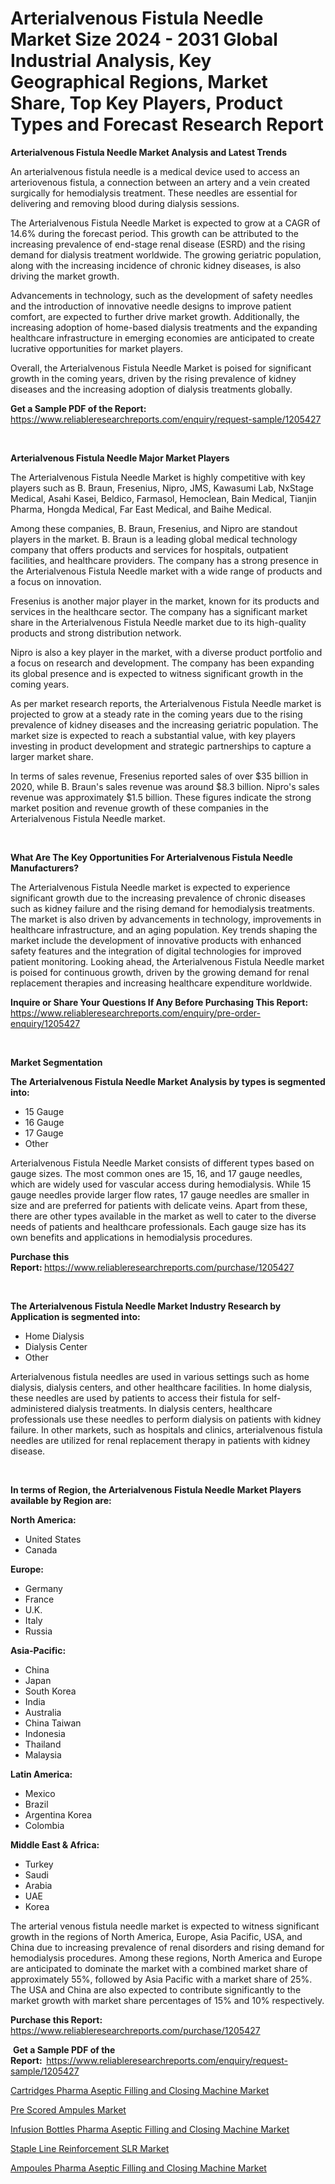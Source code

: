 <p><h1>Arterialvenous Fistula Needle Market Size 2024 - 2031 Global Industrial Analysis, Key Geographical Regions, Market Share, Top Key Players, Product Types and Forecast Research Report</h1></p><p><strong>Arterialvenous Fistula Needle Market Analysis and Latest Trends</strong></p>
<p><p>An arterialvenous fistula needle is a medical device used to access an arteriovenous fistula, a connection between an artery and a vein created surgically for hemodialysis treatment. These needles are essential for delivering and removing blood during dialysis sessions.</p><p>The Arterialvenous Fistula Needle Market is expected to grow at a CAGR of 14.6% during the forecast period. This growth can be attributed to the increasing prevalence of end-stage renal disease (ESRD) and the rising demand for dialysis treatment worldwide. The growing geriatric population, along with the increasing incidence of chronic kidney diseases, is also driving the market growth.</p><p>Advancements in technology, such as the development of safety needles and the introduction of innovative needle designs to improve patient comfort, are expected to further drive market growth. Additionally, the increasing adoption of home-based dialysis treatments and the expanding healthcare infrastructure in emerging economies are anticipated to create lucrative opportunities for market players.</p><p>Overall, the Arterialvenous Fistula Needle Market is poised for significant growth in the coming years, driven by the rising prevalence of kidney diseases and the increasing adoption of dialysis treatments globally.</p></p>
<p><strong>Get a Sample PDF of the Report:&nbsp;</strong> <a href="https://www.reliableresearchreports.com/enquiry/request-sample/1205427">https://www.reliableresearchreports.com/enquiry/request-sample/1205427</a></p>
<p>&nbsp;</p>
<p><strong>Arterialvenous Fistula Needle Major Market Players</strong></p>
<p><p>The Arterialvenous Fistula Needle Market is highly competitive with key players such as B. Braun, Fresenius, Nipro, JMS, Kawasumi Lab, NxStage Medical, Asahi Kasei, Beldico, Farmasol, Hemoclean, Bain Medical, Tianjin Pharma, Hongda Medical, Far East Medical, and Baihe Medical.</p><p>Among these companies, B. Braun, Fresenius, and Nipro are standout players in the market. B. Braun is a leading global medical technology company that offers products and services for hospitals, outpatient facilities, and healthcare providers. The company has a strong presence in the Arterialvenous Fistula Needle market with a wide range of products and a focus on innovation. </p><p>Fresenius is another major player in the market, known for its products and services in the healthcare sector. The company has a significant market share in the Arterialvenous Fistula Needle market due to its high-quality products and strong distribution network.</p><p>Nipro is also a key player in the market, with a diverse product portfolio and a focus on research and development. The company has been expanding its global presence and is expected to witness significant growth in the coming years.</p><p>As per market research reports, the Arterialvenous Fistula Needle market is projected to grow at a steady rate in the coming years due to the rising prevalence of kidney diseases and the increasing geriatric population. The market size is expected to reach a substantial value, with key players investing in product development and strategic partnerships to capture a larger market share.</p><p>In terms of sales revenue, Fresenius reported sales of over $35 billion in 2020, while B. Braun's sales revenue was around $8.3 billion. Nipro's sales revenue was approximately $1.5 billion. These figures indicate the strong market position and revenue growth of these companies in the Arterialvenous Fistula Needle market.</p></p>
<p>&nbsp;</p>
<p><strong>What Are The Key Opportunities For Arterialvenous Fistula Needle Manufacturers?</strong></p>
<p><p>The Arterialvenous Fistula Needle market is expected to experience significant growth due to the increasing prevalence of chronic diseases such as kidney failure and the rising demand for hemodialysis treatments. The market is also driven by advancements in technology, improvements in healthcare infrastructure, and an aging population. Key trends shaping the market include the development of innovative products with enhanced safety features and the integration of digital technologies for improved patient monitoring. Looking ahead, the Arterialvenous Fistula Needle market is poised for continuous growth, driven by the growing demand for renal replacement therapies and increasing healthcare expenditure worldwide.</p></p>
<p><strong>Inquire or Share Your Questions If Any Before Purchasing This Report:</strong> <a href="https://www.reliableresearchreports.com/enquiry/pre-order-enquiry/1205427">https://www.reliableresearchreports.com/enquiry/pre-order-enquiry/1205427</a></p>
<p>&nbsp;</p>
<p><strong>Market Segmentation</strong></p>
<p><strong>The Arterialvenous Fistula Needle Market Analysis by types is segmented into:</strong></p>
<p><ul><li>15 Gauge</li><li>16 Gauge</li><li>17 Gauge</li><li>Other</li></ul></p>
<p><p>Arterialvenous Fistula Needle Market consists of different types based on gauge sizes. The most common ones are 15, 16, and 17 gauge needles, which are widely used for vascular access during hemodialysis. While 15 gauge needles provide larger flow rates, 17 gauge needles are smaller in size and are preferred for patients with delicate veins. Apart from these, there are other types available in the market as well to cater to the diverse needs of patients and healthcare professionals. Each gauge size has its own benefits and applications in hemodialysis procedures.</p></p>
<p><strong>Purchase this Report:&nbsp;</strong><a href="https://www.reliableresearchreports.com/purchase/1205427">https://www.reliableresearchreports.com/purchase/1205427</a></p>
<p>&nbsp;</p>
<p><strong>The Arterialvenous Fistula Needle Market Industry Research by Application is segmented into:</strong></p>
<p><ul><li>Home Dialysis</li><li>Dialysis Center</li><li>Other</li></ul></p>
<p><p>Arterialvenous fistula needles are used in various settings such as home dialysis, dialysis centers, and other healthcare facilities. In home dialysis, these needles are used by patients to access their fistula for self-administered dialysis treatments. In dialysis centers, healthcare professionals use these needles to perform dialysis on patients with kidney failure. In other markets, such as hospitals and clinics, arterialvenous fistula needles are utilized for renal replacement therapy in patients with kidney disease.</p></p>
<p>&nbsp;</p>
<p><strong>In terms of Region, the Arterialvenous Fistula Needle Market Players available by Region are:</strong></p>
<p>
    <p> <strong> North America: </strong>
        <ul>
            <li>United States</li>
            <li>Canada</li>
        </ul>
        </p> 
    <p> <strong> Europe: </strong>
        <ul>
            <li>Germany</li>
            <li>France</li>
            <li>U.K.</li>
            <li>Italy</li>
            <li>Russia</li>
        </ul>
        </p> 
    <p> <strong> Asia-Pacific: </strong>
        <ul>
            <li>China</li>
            <li>Japan</li>
            <li>South Korea</li>
            <li>India</li>
            <li>Australia</li>
            <li>China Taiwan</li>
            <li>Indonesia</li>
            <li>Thailand</li>
            <li>Malaysia</li>
        </ul>
        </p> 
    <p> <strong> Latin America: </strong>
        <ul>
            <li>Mexico</li>
            <li>Brazil</li>
            <li>Argentina Korea</li>
            <li>Colombia</li>
        </ul>
        </p> 
    <p> <strong> Middle East & Africa: </strong>
        <ul>
            <li>Turkey</li>
            <li>Saudi</li>
            <li>Arabia</li>
            <li>UAE</li>
            <li>Korea</li>
        </ul>
    </p>
    </p>
<p><p>The arterial venous fistula needle market is expected to witness significant growth in the regions of North America, Europe, Asia Pacific, USA, and China due to increasing prevalence of renal disorders and rising demand for hemodialysis procedures. Among these regions, North America and Europe are anticipated to dominate the market with a combined market share of approximately 55%, followed by Asia Pacific with a market share of 25%. The USA and China are also expected to contribute significantly to the market growth with market share percentages of 15% and 10% respectively.</p></p>
<p><strong>Purchase this Report: </strong><a href="https://www.reliableresearchreports.com/purchase/1205427">https://www.reliableresearchreports.com/purchase/1205427</a></p>
<p>&nbsp;<strong>Get a Sample PDF of the Report:&nbsp;&nbsp;</strong><a href="https://www.reliableresearchreports.com/enquiry/request-sample/1205427">https://www.reliableresearchreports.com/enquiry/request-sample/1205427</a></p>
<p><strong></strong></p>
<p><p><a href="https://medium.com/@chiragreportprime4/cartridges-pharma-aseptic-filling-and-closing-machine-market-furnishes-information-on-market-share-c411b5ef2cff">Cartridges Pharma Aseptic Filling and Closing Machine Market</a></p><p><a href="https://medium.com/@chiragreportprime4/pre-scored-ampules-market-size-market-outlook-and-market-forecast-2024-to-2031-31069b5ce6c8">Pre Scored Ampules Market</a></p><p><a href="https://medium.com/@chiragreportprime4/infusion-bottles-pharma-aseptic-filling-and-closing-machine-market-furnishes-information-on-market-ece5227d4694">Infusion Bottles Pharma Aseptic Filling and Closing Machine Market</a></p><p><a href="https://medium.com/@chiragreportprime4/staple-line-reinforcement-slr-market-size-cagr-trends-2024-2030-48826f0b176a">Staple Line Reinforcement SLR Market</a></p><p><a href="https://medium.com/@chiragreportprime4/ampoules-pharma-aseptic-filling-and-closing-machine-market-analysis-its-cagr-market-segmentation-1745fec87026">Ampoules Pharma Aseptic Filling and Closing Machine Market</a></p></p>